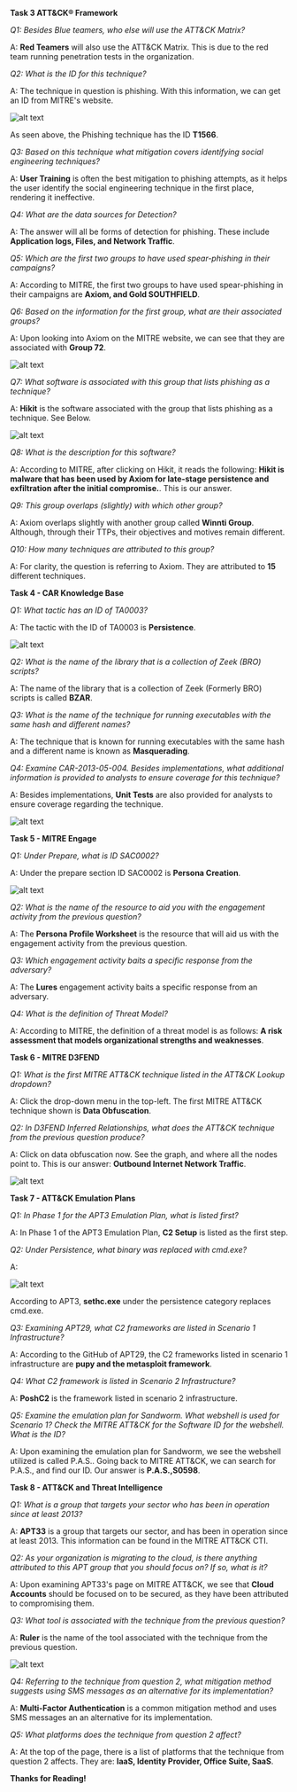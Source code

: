 **Task 3 ATT&CK® Framework**

*Q1: Besides Blue teamers, who else will use the ATT&CK Matrix?*

A: **Red Teamers** will also use the ATT&CK Matrix. This is due to the red team running penetration tests in the organization.

*Q2: What is the ID for this technique?*

A: The technique in question is phishing. With this information, we can get an ID from MITRE's website.

![alt text](Images/mitre-fig1.png)

As seen above, the Phishing technique has the ID **T1566**.

*Q3: Based on this technique what mitigation covers identifying social engineering techniques?*

A: **User Training** is often the best mitigation to phishing attempts, as it helps the user identify the social engineering technique in the first place, rendering it ineffective.

*Q4: What are the data sources for Detection?*

A: The answer will all be forms of detection for phishing. These include **Application logs, Files, and Network Traffic**.

*Q5: Which are the first two groups to have used spear-phishing in their campaigns?*

A: According to MITRE, the first two groups to have used spear-phishing in their campaigns are **Axiom, and Gold SOUTHFIELD**.

*Q6: Based on the information for the first group, what are their associated groups?*

A: Upon looking into Axiom on the MITRE website, we can see that they are associated with **Group 72**.

![alt text](Images/mitre-fig2.png)

*Q7: What software is associated with this group that lists phishing as a technique?*

A: **Hikit** is the software associated with the group that lists phishing as a technique. See Below.

![alt text](Images/mitre-fig3.png)

*Q8: What is the description for this software?*

A: According to MITRE, after clicking on Hikit, it reads the following: **Hikit is malware that has been used by Axiom for late-stage persistence and exfiltration after the initial compromise.**. This is our answer.

*Q9: This group overlaps (slightly) with which other group?*

A: Axiom overlaps slightly with another group called **Winnti Group**. Although, through their TTPs, their objectives and motives remain different.

*Q10: How many techniques are attributed to this group?*

A: For clarity, the question is referring to Axiom. They are attributed to **15** different techniques.

**Task 4 - CAR Knowledge Base**

*Q1: What tactic has an ID of TA0003?*

A: The tactic with the ID of TA0003 is **Persistence**.

![alt text](Images/mitre-fig4.png)

*Q2: What is the name of the library that is a collection of Zeek (BRO) scripts?*

A: The name of the library that is a collection of Zeek (Formerly BRO) scripts is called **BZAR**.

*Q3: What is the name of the technique for running executables with the same hash and different names?*

A: The technique that is known for running executables with the same hash and a different name is known as **Masquerading**.

*Q4: Examine CAR-2013-05-004. Besides implementations, what additional information is provided to analysts to ensure coverage for this technique?*

A: Besides implementations, **Unit Tests** are also provided for analysts to ensure coverage regarding the technique.

![alt text](Images/mitre-fig5.png)

**Task 5 - MITRE Engage**

*Q1: Under Prepare, what is ID SAC0002?*

A: Under the prepare section ID SAC0002 is **Persona Creation**.

![alt text](Images/mitre-fig6.png)

*Q2: What is the name of the resource to aid you with the engagement activity from the previous question?*

A: The **Persona Profile Worksheet** is the resource that will aid us with the engagement activity from the previous question.

*Q3: Which engagement activity baits a specific response from the adversary?*

A: The **Lures** engagement activity baits a specific response from an adversary.

*Q4: What is the definition of Threat Model?*

A: According to MITRE, the definition of a threat model is as follows: **A risk assessment that models organizational strengths and weaknesses**.

**Task 6 - MITRE D3FEND**

*Q1: What is the first MITRE ATT&CK technique listed in the ATT&CK Lookup dropdown?*

A: Click the drop-down menu in the top-left. The first MITRE ATT&CK technique shown is **Data Obfuscation**.

*Q2: In D3FEND Inferred Relationships, what does the ATT&CK technique from the previous question produce?*

A: Click on data obfuscation now. See the graph, and where all the nodes point to. This is our answer: **Outbound Internet Network Traffic**.

![alt text](Images/mitre-fig7.png)

**Task 7 - ATT&CK Emulation Plans**

*Q1: In Phase 1 for the APT3 Emulation Plan, what is listed first?*

A: In Phase 1 of the APT3 Emulation Plan, **C2 Setup** is listed as the first step.

*Q2: Under Persistence, what binary was replaced with cmd.exe?*

A: 

![alt text](Images/mitre-fig8.png)

According to APT3, **sethc.exe** under the persistence category replaces cmd.exe.

*Q3: Examining APT29, what C2 frameworks are listed in Scenario 1 Infrastructure?*

A: According to the GitHub of APT29, the C2 frameworks listed in scenario 1 infrastructure are **pupy and the metasploit framework**.

*Q4: What C2 framework is listed in Scenario 2 Infrastructure?*

A: **PoshC2** is the framework listed in scenario 2 infrastructure.

*Q5: Examine the emulation plan for Sandworm. What webshell is used for Scenario 1? Check the MITRE ATT&CK for the Software ID for the webshell. What is the ID?*

A: Upon examining the emulation plan for Sandworm, we see the webshell utilized is called P.A.S.. Going back to MITRE ATT&CK, we can search for P.A.S., and find our ID. Our answer is **P.A.S.,S0598**.

**Task 8 - ATT&CK and Threat Intelligence**

*Q1: What is a group that targets your sector who has been in operation since at least 2013?*

A: **APT33** is a group that targets our sector, and has been in operation since at least 2013. This information can be found in the MITRE ATT&CK CTI.

*Q2: As your organization is migrating to the cloud, is there anything attributed to this APT group that you should focus on? If so, what is it?*

A: Upon examining APT33's page on MITRE ATT&CK, we see that **Cloud Accounts** should be focused on to be secured, as they have been attributed to compromising them.

*Q3: What tool is associated with the technique from the previous question?*

A: **Ruler** is the name of the tool associated with the technique from the previous question.

![alt text](Images/mitre-fig9.png)

*Q4: Referring to the technique from question 2, what mitigation method suggests using SMS messages as an alternative for its implementation?*

A: **Multi-Factor Authentication** is a common mitigation method and uses SMS messages an an alternative for its implementation.

*Q5: What platforms does the technique from question 2 affect?*

A: At the top of the page, there is a list of platforms that the technique from question 2 affects. They are: **IaaS, Identity Provider, Office Suite, SaaS**.

**Thanks for Reading!**
